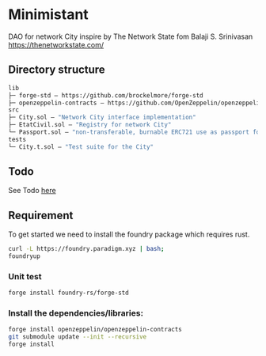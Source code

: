 # Minimistant

DAO for network City inspire by The Network State fom Balaji S. Srinivasan
https://thenetworkstate.com/

## Directory structure

```ml
lib
├─ forge-std — https://github.com/brockelmore/forge-std
├─ openzeppelin-contracts — https://github.com/OpenZeppelin/openzeppelin-contracts
src
├─ City.sol — "Network City interface implementation"
├─ EtatCivil.sol — "Registry for network City"
└─ Passport.sol — "non-transferable, burnable ERC721 use as passport for the City"
tests
└─ City.t.sol — "Test suite for the City"
```
## Todo
See Todo [here](TODO.md)

## Requirement
To get started we need to install the foundry package which requires rust.
```sh
curl -L https://foundry.paradigm.xyz | bash;
foundryup
```

### Unit test
```sh
forge install foundry-rs/forge-std
```

### Install the dependencies/libraries:
```sh
forge install openzeppelin/openzeppelin-contracts
git submodule update --init --recursive
forge install
```
